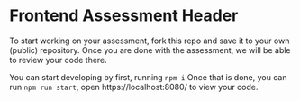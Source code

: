 # Frontend Assessment Header

To start working on your assessment, fork this repo and save it to your own (public) repository. Once you are done with the assessment, we will be able to review your code there.

You can start developing by first, running `npm i`
Once that is done, you can run `npm run start`, open https://localhost:8080/ to view your code. 
